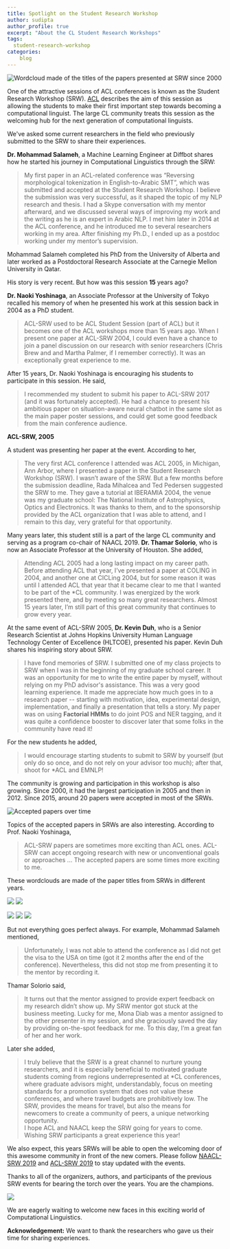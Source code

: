 ```yaml
---
title: Spotlight on the Student Research Workshop
author: sudipta
author_profile: true
excerpt: "About the CL Student Research Workshops"
tags:
  student-research-workshop
categories:
    blog
---
```


![Wordcloud made of the titles of the papers presented at SRW since 2000](/assets/images/srw-blog/wordcloud_all.png)

One of the attractive sessions of ACL conferences is known as the Student Research Workshop (SRW).
[ACL](https://aclweb.org/adminwiki/index.php?title=***_student_session_policies) describes the aim of this session as 
allowing the students to make their first important step towards becoming a computational linguist. The large CL community
treats this session as the welcoming hub for the next generation of computational linguists.

We've asked some current researchers in the field who previously submitted to the SRW to share their experiences.

__Dr. Mohammad Salameh__, a Machine Learning Engineer at Diffbot shares how he started his journey in Computational Linguistics
through the SRW:
> My first paper in an ACL-related conference was “Reversing morphological tokenization in English-to-Arabic SMT”, which
  was submitted and accepted at the Student Research Workshop. I believe the submission was very successful, as it shaped
  the topic of my NLP research and thesis. I had a Skype conversation with my mentor afterward, and we discussed 
  several ways of improving my work and the writing as he is an expert in Arabic NLP. I met him later in 2014 at the ACL
  conference, and he introduced me to several researchers working in my area. After finishing my Ph.D., I ended up as a
  postdoc working under my mentor’s supervision.
 
Mohammad Salameh completed his PhD from the University of Alberta and later worked as a Postdoctoral Research Associate 
at the Carnegie Mellon University in Qatar.

His story is very recent. But how was this session __15__ years ago? 

__Dr. Naoki Yoshinaga__, an Associate Professor at the University of Tokyo recalled his memory of when he presented 
his work at this session back in 2004 as a PhD student.
> ACL-SRW used to be ACL Student Session (part of ACL) but it becomes
   one of the ACL workshops more than 15 years ago. When I present one paper at ACL-SRW 2004, 
   I could even have a chance to join a panel discussion on our research with senior researchers
   (Chris Brew and and Martha Palmer, if I remember correctly). It was an exceptionally great experience to me.
 
After 15 years, Dr. Naoki Yoshinaga is encouraging his students to participate in this session. He said,
> I recommended my student to submit his paper
   to ACL-SRW 2017 (and it was fortunately accepted). He had a chance
   to present his ambitious paper on situation-aware neural chatbot in
   the same slot as the main paper poster sessions, and could get some
   good feedback from the main conference audience.
>

__ACL-SRW, 2005__

A student was presenting her paper at the event. According to her,
> The very first ACL conference I attended was ACL 2005, in Michigan, Ann Arbor, where I presented a paper in the 
Student Research Workshop (SRW). I wasn’t aware of the SRW. But a few months before the submission deadline, 
Rada Mihalcea and Ted Pedersen suggested the SRW to me. They gave a tutorial at IBERAMIA 2004, the venue was my graduate 
school: The National Institute of Astrophysics, Optics and Electronics. It was thanks to them, and to the sponsorship 
provided by the ACL organization that I was able to attend, and I remain to this day, very grateful for that opportunity.

Many years later, this student still is a part of the large CL community and serving as a program co-chair of 
NAACL 2019. __Dr. Thamar Solorio__, who is now an Associate Professor at the University of Houston.
She added,

> Attending ACL 2005 had a long lasting impact on my career path. Before attending ACL that year, I’ve 
presented a paper at COLING in 2004, and another one at CICLing 2004, but for some reason it was until I attended ACL 
that year that it became clear to me that I wanted to be part of the *CL community. I was energized by the work 
presented there, and by meeting so many great researchers. Almost 15 years later, I’m still part of this great community
 that continues to grow every year.

At the same event of ACL-SRW 2005, __Dr. Kevin Duh__, who is a Senior Research Scientist at Johns Hopkins University Human Language Technology Center 
of Excellence (HLTCOE), presented his paper. Kevin Duh shares his inspiring story about SRW.

> I have fond memories of SRW. I submitted one of my class projects to SRW when I was in the beginning of my graduate 
school career. It was an opportunity for me to write the entire paper by myself, without relying on my PhD advisor's 
assistance. This was a very good learning experience. It made me appreciate how much goes in to a 
research paper -- starting with motivation, idea, experimental design, implementation, and finally a presentation that 
tells a story. My paper was on using __Factorial HMMs__ to 
do joint POS and NER tagging, and it was quite a confidence booster to discover later that some folks in the community 
have read it!

For the new students he added, 
> I would encourage starting students to submit to SRW by yourself (but only do so once, and do not rely on 
your advisor too much); after that, shoot for *ACL and EMNLP!


The community is growing and participation in this workshop is also growing. Since 2000, it had the largest participation in 2005 
and then in 2012. Since 2015, around 20 papers were accepted in most of the SRWs. 


![Accepted papers over time](/assets/images/srw-blog/plot_year_papers.png)


Topics of the accepted papers in SRWs are also interesting. According to Prof. Naoki Yoshinaga,
> ACL-SRW papers are sometimes more exciting than ACL ones. ACL-SRW can accept ongoing research with new or
   unconventional goals or approaches ... The accepted papers are some times more exciting to me.


These wordclouds are made of the paper titles from SRWs in different years.

![](/assets/images/srw-blog/2004_wc.png)
![](/assets/images/srw-blog/2005_wc.png)


![](/assets/images/srw-blog/2016_wc.png)
![](/assets/images/srw-blog/2017_wc.png)
![](/assets/images/srw-blog/2018_wc.png)


But not everything goes perfect always. For example, Mohammad Salameh mentioned,
> Unfortunately, I was not able to attend the conference as I did not get the 
  visa to the USA on time (got it 2 months after the end of the conference). Nevertheless, this did not stop me from 
  presenting it to the mentor by recording it. 

Thamar Solorio said, 
> It turns out that the mentor assigned to provide expert feedback 
on my research didn’t show up. My SRW mentor got stuck at the business meeting. Lucky for me, Mona Diab was a mentor 
assigned to the other presenter in my session, and she graciously saved the day by providing on-the-spot feedback for 
me. To this day, I’m a great fan of her and her work. 

Later she added,
> I truly believe that the SRW is a great channel to nurture young researchers, and it is especially beneficial to
 motivated graduate students coming from regions underrepresented at *CL conferences, where graduate advisors might, 
 understandably, focus on meeting standards for a promotion system that does not value these conferences, and where 
 travel budgets are prohibitively low. The SRW, provides the means for travel, but also the means for newcomers to 
 create a community of peers, a unique networking opportunity.  
 I hope ACL and NAACL keep the SRW going for years to come. Wishing SRW participants a great experience this year!


We also expect, this years SRWs will be able to open the welcoming door of this awesome community in front of the 
new comers. Please follow [NAACL-SRW 2019](https://naacl2019-srw.github.io) and 
[ACL-SRW 2019](https://sites.google.com/view/acl19studentresearchworkshop) 
to stay updated with the events. 

Thanks to all of the organizers, authors, and participants of the previous SRW events for bearing the torch over 
the years. You are the champions.

![](/assets/images/srw-blog/all_authors.png)

We are eagerly waiting to welcome new faces in this exciting world of Computational Linguistics.

__Acknowledgement:__ We want to thank the researchers who gave us their time for sharing experiences.



